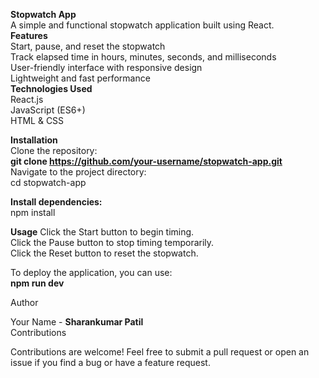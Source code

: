 **Stopwatch App** <br/>
A simple and functional stopwatch application built using React. <br/>
**Features** <br/>
Start, pause, and reset the stopwatch  <br/>
Track elapsed time in hours, minutes, seconds, and milliseconds  <br/>
User-friendly interface with responsive design <br/>
Lightweight and fast performance <br/>
**Technologies Used** <br/>
React.js <br/>
JavaScript (ES6+) <br/>
HTML & CSS <br/>

**Installation** <br/>
Clone the repository: <br/>
**git clone https://github.com/your-username/stopwatch-app.git** <br/>
Navigate to the project directory: <br/>
cd stopwatch-app <br/>

**Install dependencies:** <br/>
npm install <br/>

**Usage**
Click the Start button to begin timing. <br/>
Click the Pause button to stop timing temporarily. <br/>
Click the Reset button to reset the stopwatch. <br/>

To deploy the application, you can use: <br/>
**npm run dev** <br/>


Author<br/>

Your Name - **Sharankumar Patil**<br/>
Contributions<br/>

Contributions are welcome! Feel free to submit a pull request or open an issue if you find a bug or have a feature request.<br/>



